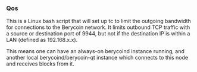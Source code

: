 ### Qos ###

This is a Linux bash script that will set up tc to limit the outgoing bandwidth for connections to the Berycoin network. It limits outbound TCP traffic with a source or destination port of 9944, but not if the destination IP is within a LAN (defined as 192.168.x.x).

This means one can have an always-on berycoind instance running, and another local berycoind/berycoin-qt instance which connects to this node and receives blocks from it.
